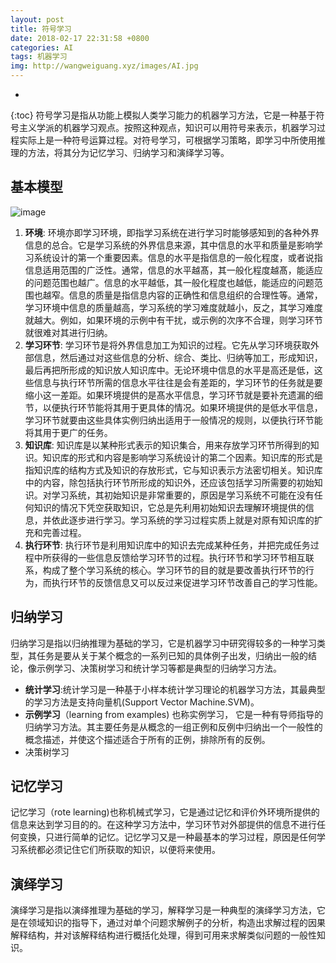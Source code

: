 ```yaml
---
layout: post
title: 符号学习
date: 2018-02-17 22:31:58 +0800
categories: AI
tags: 机器学习 
img: http://wangweiguang.xyz/images/AI.jpg
---
```




* 
{:toc}
符号学习是指从功能上模拟人类学习能力的机器学习方法，它是一种基于符号主义学派的机器学习观点。按照这种观点，知识可以用符号来表示，机器学习过程实际上是一种符号运算过程。对符号学习，可根据学习策略，即学习中所使用推理的方法，将其分为记忆学习、归纳学习和演绎学习等。

## 基本模型
![image](http:/wangweiguang.xyz/images/fhxx.jpg)
1. **环境**:
  环境亦即学习环境，即指学习系统在进行学习时能够感知到的各种外界信息的总合。它是学习系统的外界信息来源，其中信息的水平和质量是影响学习系统设计的第一个重要因素。信息的水平是指信息的一般化程度，或者说指信息适用范围的广泛性。通常，信息的水平越髙，其一般化程度越髙，能适应的问题范围也越广。信息的水平越低，其一般化程度也越低，能适应的问题范围也越窄。信息的质量是指信息内容的正确性和信息组织的合理性等。通常，学习环境中信息的质量越高，学习系统的学习难度就越小，反之，其学习难度就越大。例如，如果环境的示例中有干扰，或示例的次序不合理，则学习环节就很难对其进行归纳。
2. **学习环节**:
  学习环节是将外界信息加工为知识的过程。它先从学习环境获取外部信息，然后通过对这些信息的分析、综合、类比、归纳等加工，形成知识，最后再把所形成的知识放人知识库中。无论环境中信息的水平是高还是低，这些信息与执行环节所需的信息水平往往是会有差距的，学习环节的任务就是要缩小这一差距。如果环境提供的是髙水平信息，学习环节就是要补充遗漏的细节，以便执行环节能将其用于更具体的情况。如果环境提供的是低水平信息，学习环节就要由这些具体实例归纳出适用于一般情况的规则，以便执行环节能将其用于更广的任务。
3. **知识库**:
  知识库是以某种形式表示的知识集合，用来存放学习环节所得到的知识。知识库的形式和内容是影响学习系统设计的第二个因素。知识库的形式是指知识库的结构方式及知识的存放形式，它与知识表示方法密切相关。知识库中的内容，除包括执行环节所形成的知识外，还应该包括学习所需要的初始知识。对学习系统，其初始知识是非常重要的，原因是学习系统不可能在没有任何知识的情况下凭空获取知识，它总是先利用初始知识去理解环境提供的信息，并依此逐步进行学习。学习系统的学习过程实质上就是对原有知识库的扩充和完善过程。
4. **执行环节**:
  执行环节是利用知识库中的知识去完成某种任务，并把完成任务过程中所获得的一些信息反馈给学习环节的过程。执行环节和学习环节相互联系，构成了整个学习系统的核心。学习环节的目的就是要改善执行环节的行为，而执行环节的反馈信息又可以反过来促进学习环节改善自己的学习性能。

## 归纳学习
归纳学习是指以归纳推理为基础的学习，它是机器学习中研究得较多的一种学习类型，其任务是要从关于某个概念的一系列已知的具体例子出发，归纳出一般的结论，像示例学习、决策树学习和统计学习等都是典型的归纳学习方法。
* **统计学习**:统计学习是一种基于小样本统计学习理论的机器学习方法，其最典型的学习方法是支持向量机(Support Vector Machine.SVM)。
* **示例学习**（learning from examples) 也称实例学习， 它是一种有导师指导的归纳学习方法。其主要任务是从概念的一组正例和反例中归纳出一个一般性的概念描述，并使这个描述适合于所有的正例，排除所有的反例。
* 决策树学习

## 记忆学习
记忆学习（rote learning)也称机械式学习，它是通过记忆和评价外环境所提供的信息来达到学习目的的。在这种学习方法中，学习环节对外部提供的信息不进行任何变换，只进行简单的记忆。记忆学习又是一种最基本的学习过程，原因是任何学习系统都必须记住它们所获取的知识，以便将来使用。

## 演绎学习
演绎学习是指以演绎推理为基础的学习，解释学习是一种典型的演绎学习方法，它是在领域知识的指导下，通过对单个问题求解例子的分析，构造出求解过程的因果解释结构，并对该解释结构进行概括化处理，得到可用来求解类似问题的一般性知识。

